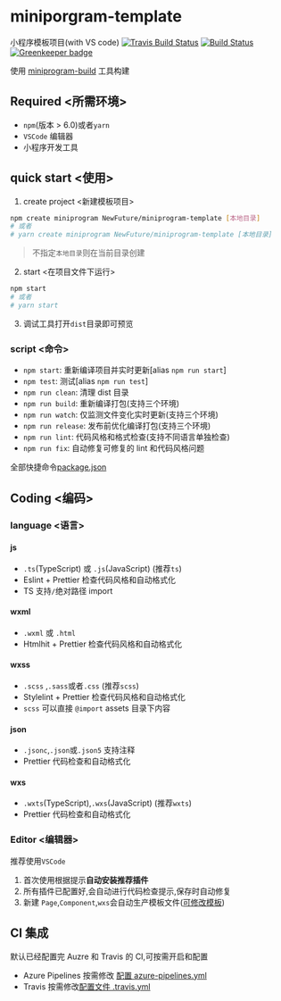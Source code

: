 # miniporgram-template

小程序模板项目(with VS code)
[![Travis Build Status](https://travis-ci.com/NewFuture/miniprogram-template.svg?branch=master)](https://travis-ci.com/NewFuture/miniprogram-template)
[![Build Status](https://dev.azure.com/NewFuture-CI/CI/_apis/build/status/NewFuture.miniprogram-template?branchName=master)](https://dev.azure.com/NewFuture-CI/CI/_build/latest?definitionId=1&branchName=master)
[![Greenkeeper badge](https://badges.greenkeeper.io/NewFuture/miniprogram-template.svg)](https://greenkeeper.io/)

使用 [miniprogram-build](https://github.com/NewFuture/miniprogram-build) 工具构建

## Required <所需环境>

-   `npm`(版本 > 6.0)或者`yarn`
-   `VSCode` 编辑器
-   小程序开发工具

## quick start <使用>

1. create project <新建模板项目>

```sh
npm create miniprogram NewFuture/miniprogram-template [本地目录]
# 或者
# yarn create miniprogram NewFuture/miniprogram-template [本地目录]
```

> 不指定`本地目录`则在当前目录创建

2. start <在项目文件下运行>

```sh
npm start
# 或者
# yarn start
```

3. 调试工具打开`dist`目录即可预览

### script <命令>

-   `npm start`: 重新编译项目并实时更新[alias `npm run start`]
-   `npm test`: 测试[alias `npm run test`]
-   `npm run clean`: 清理 dist 目录
-   `npm run build`: 重新编译打包(支持三个环境)
-   `npm run watch`: 仅监测文件变化实时更新(支持三个环境)
-   `npm run release`: 发布前优化编译打包(支持三个环境)
-   `npm run lint`: 代码风格和格式检查(支持不同语言单独检查)
-   `npm run fix`: 自动修复可修复的 lint 和代码风格问题

全部快捷命令[package.json](https://github.com/NewFuture/miniprogram-template/blob/master/package.json#L6-L38)

## Coding <编码>

### language <语言>

#### js

-   `.ts`(TypeScript) 或 `.js`(JavaScript) (推荐`ts`)
-   Eslint + Prettier 检查代码风格和自动格式化
-   TS 支持`/`绝对路径 import

#### wxml

-   `.wxml` 或 `.html`
-   Htmlhit + Prettier 检查代码风格和自动格式化

#### wxss

-   `.scss` ,`.sass`或者`.css` (推荐`scss`)
-   Stylelint + Prettier 检查代码风格和自动格式化
-   `scss` 可以直接 `@import` assets 目录下内容

#### json

-   `.jsonc`,`.json`或`.json5` 支持注释
-   Prettier 代码检查和自动格式化

#### wxs

-   `.wxts`(TypeScript),`.wxs`(JavaScript) (推荐`wxts`)
-   Prettier 代码检查和自动格式化

### Editor <编辑器>

推荐使用`VSCode`

1. 首次使用根据提示**自动安装推荐插件**
2. 所有插件已配置好,会自动进行代码检查提示,保存时自动修复
3. 新建 `Page`,`Component`,`wxs`会自动生产模板文件([可修改模板](.dtpl/))

## CI 集成

默认已经配置完 Auzre 和 Travis 的 CI,可按需开启和配置

-   Azure Pipelines 按需修改 [配置 azure-pipelines.yml](azure-pipelines.yml)
-   Travis 按需修改[配置文件 .travis.yml](.travis.yml)
